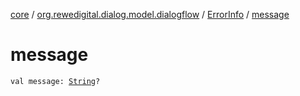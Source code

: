 [core](../../index.md) / [org.rewedigital.dialog.model.dialogflow](../index.md) / [ErrorInfo](index.md) / [message](./message.md)

# message

`val message: `[`String`](https://kotlinlang.org/api/latest/jvm/stdlib/kotlin/-string/index.html)`?`
